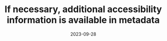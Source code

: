 ---
title: If necessary, additional accessibility information is available in metadata
abstract: null
categories:
  - Identification
agrege: E014
opquast: N/A
indiceebook: "14"
description: Rule 014
before: "012"
weight: "14"
after: "016"
actif: "1"
layout: rules
date: 2023-09-28
tags:
  - Accessibility
  - ""
objectif:
  - Improve accessibility of content to readers with disabilities.
Meo:
  - Write the content of the element accessibility summary
Controle:
  - ""
epubcheck: null
ace: true
humancheck: true
ReadiumGoToolkit: null
Source:
  - "[currency symbol] SNE"
Referentiel:
  - ""
steps:
  - Development
  - Crafting
---